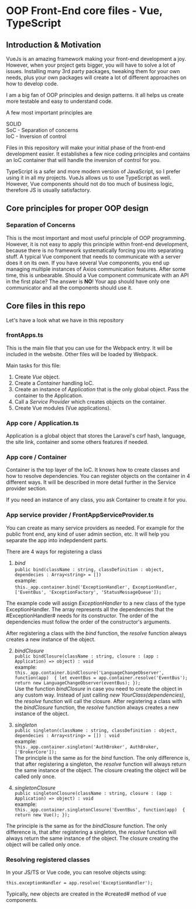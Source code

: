 # OOP Front-End core files - Vue, TypeScript

## Introduction & Motivation

VueJs is an amazing framework making your front-end development a joy. However, when your project gets bigger, you will have to solve 
a lot of issues. Installing many 3rd party packages, tweaking them for your own needs, plus your own packages will create a lot of 
different approaches on how to develop code.

I am a big fan of OOP principles and design patterns. It all helps us create more testable and easy to understand code. 

A few most important principles are

SOLID<br>
SoC - Separation of concerns<br>
IoC - Inversion of control

Files in this repository will make your initial phase of the front-end development easier. It establishes a few nice coding principles and contains 
an IoC container that will handle the inversion of control for you.

TypeScript is a safer and more modern version of JavaScript, so I prefer using it in all my projects. VueJs allows us to use TypeScript as well.
However, Vue components should not do too much of business logic, therefore JS is usually satisfactory.


## Core principles for proper OOP design

### Separation of Concerns

This is the most important and most useful principle of OOP programming. However, it is not easy to apply this principle within front-end development, because there is no framework systematically forcing you into separating stuff. A typical Vue component that needs to communicate with a server does it on its own. If you have several Vue components, you end up managing multiple instances of Axios communication features. After some time, this is unbearable.  Should a Vue component communicate with an API in the first place? The answer is **NO**! Your app should have only one communicator and all the components should use it.


## Core files in this repo ##

Let's have a look what we have in this repository

### frontApps.ts ###

This is the main file that you can use for the Webpack entry. It will be included in the website. Other files will be loaded by Webpack.

Main tasks for this file:

1. Create *Vue* object.
2. Create a *Container* handling IoC.
3. Create an instance of *Application* that is the only global object. Pass the container to the Application.
4. Call a *Service Provider* which creates objects on the container.
5. Create Vue modules (Vue applications).


### App core / Application.ts ###

Application is a global object that stores the Laravel's csrf hash, language, the site link, container and some others features if needed.

### App core / Container ###

Container is the top layer of the IoC. It knows how to create classes and how to resolve dependencies. You can register objects on the container in 4 different ways. It will be described in more detail further in the Service provider section.

If you need an instance of any class, you ask Container to create it for you.


### App service provider / FrontAppServiceProvider.ts ###

You can create as many service providers as needed. For example for the public front end, any kind of user admin section, etc. It will help you separate the app into indepdendent parts.

There are 4 ways for registering a class

1) *bind*<br>
`
 public bind(className : string, classDefinition : object, dependecies : Array<string> = [])
`<br>
example:<br>
`
 this._app.container.bind('ExceptionHandler', ExceptionHandler, ['EventBus', 'ExceptionFactory', 'StatusMessageQueue']);
`

The example code will assign *ExceptionHandler* to a new class of the type ExceptionHandler. The array represents all the dependencies that the #ExceptionHandler# needs for its constructor. The order of the dependencies must follow the order of the constructor's arguments.

After registering a class with the *bind* function, the *resolve* function always creates a new instance of the object.


2) *bindClosure*<br>
`
 public bindClosure(className : string, closure : (app : Application) => object) : void
`<br>
example:<br>
`
  this._app.container.bindClosure('LanguageChangeObserver', function(app)  {
      let eventBus = app.container.resolve('EventBus');
      return new LanguageChangeObserver(eventBus);
  });
`<br>
Use the function *bindClosure* in case you need to create the object in any custom way. Instead of just calling *new YourClass(dependencies)*, the *resolve* function will call the closure. After registering a class with the *bindClosure* function, the *resolve* function always creates a new instance of the object.


3) *singleton*<br>
`
 public singleton(className : string, classDefinition : object, dependecies : Array<string> = []) : void
`<br>
example:<br>
`
this._app.container.singleton('AuthBroker', AuthBroker, ['BrokerCore']);
`<br>
The principle is the same as for the *bind* function. The only difference is, that after registering a singleton, the *resolve* function will always return the same instance of the object. The closure creating the object will be called only once.


4) *singletonClosure*<br>
`
public singletonClosure(className : string, closure : (app : Application) => object) : void
`<br>
example:<br>
`
  this._app.container.singletonClosure('EventBus', function(app)  {
      return new Vue();
  });
`

The principle is the same as for the *bindClosure* function. The only difference is, that after registering a singleton, the *resolve* function will always return the same instance of the object. The closure creating the object will be called only once.


### Resolving registered classes ###

In your JS/TS or Vue code, you can resolve objects using:

`
this.exceptionHandler = app.resolve('ExceptionHandler');
`

Typically, new objects are created in the #created# method of vue components.


